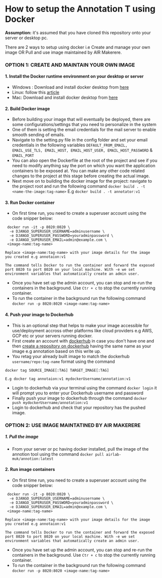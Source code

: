 # How to setup the Annotation T using Docker

**Assumption:** it's assumed that you have cloned this repository onto your server or desktop pc.

There are 2 ways to setup using docker i.e Create and manage your own image OR Pull and use image maintained by AIR Makerere. 

### OPTION 1: CREATE AND MAINTAIN YOUR OWN IMAGE

#### 1. Install the Docker runtime environment on your desktop or server

   - Windows : Download and install docker desktop from [here](https://hub.docker.com/editions/community/docker-ce-desktop-windows) 
   - Linux:  follow this [article](https://www.digitalocean.com/community/tutorials/how-to-install-and-use-docker-on-ubuntu-20-04)
   - Mac: Download and install docker desktop from [here](https://www.docker.com/products/docker-desktop)

#### 2. Build Docker image

   - Before building your image that will eventually be deployed, there are some configurations/settings that you need to personalize in the system
   - One of them is setting the email credentials for the mail server to enable smooth sending of emails. 
   - Navigate to the setting.py file in the config folder and set your email credentials in the following variables `DEFAULT_FROM_EMAIL, EMAIL_USE_TLS, EMAIL_HOST, EMAIL_HOST_USER, EMAIL_HOST_PASSWORD` & `EMAIL_PORT` 
   - You can also open the Dockerfile at the root of the project and see if you need to modify anything say the port on which you want the application containers to be exposed at. You can make any other code related changes to the project at this stage before creating the actual image. 
   - Next move on to building the docker image for the project: navigate to the project root and run the following command `docker build . -t <name-the-image:tag-name>` E.g `docker build . -t annotator:v1` 

#### 3. Run Docker container

   - On first time run, you need to create a superuser account using the code snipper below: 
   ```
    docker run -it -p 8020:8020 \
     -e DJANGO_SUPERUSER_USERNAME=adminusername \
     -e DJANGO_SUPERUSER_PASSWORD=youradminpassword \
     -e DJANGO_SUPERUSER_EMAIL=admin@example.com \
    <image-name:tag-name>
```


    Replace <image-name:tag-name> with your image details for the image you created e.g annotaion:v1

    The command tells Docker to run the container and forward the exposed port 8020 to port 8020 on your local machine. With -e we set environment variables that automatically create an admin user.



  - Once you have set up the admin account, you can stop and re-run the containers in the background. Use `Ctr + c` to stop the currently running container. 
  - To run the container in the background run the following command `docker run -p 8020:8020 <image-name:tag-name>`

#### 4. Push your image to Dockerhub

  - This is an optional step that helps to make your image accessible for use/deployment accross other platforms like cloud providers e.g AWS, GCP etc or your servers running docker. 
  - First create an account with [dockerhub](https://hub.docker.com/signup) in case you don't have one and then [create a repository on dockerhub](https://docs.docker.com/docker-hub/repos/) having the same name as your image e.g annotation based on this write up. 
  - You retag your already built image to match the dockerhub `username/repo:tag-name` format using the command 
  ```
  docker tag SOURCE_IMAGE[:TAG] TARGET_IMAGE[:TAG]

  E.g docker tag annotaion:v1 mydockerUsername/annotation:v1
```
  - Login to dockerhub via your terminal using the command `docker login` it will prompt you to enter your Dockerhub username and password
  - Finally push your image to dockerhub through the command `docker push mydockerUsername/annotation:v1`
  - Login to dockerhub and check that your repository has the pushed image. 








### OPTION 2: USE IMAGE MAINTATINED  BY AIR MAKERERE 

##### 1. Pull the image 
  - From your server or pc having docker installed, pull the image of the annotion tool using the command `docker pull airlab-muk/annotion:latest` 
  
#### 2. Run image containers

   - On first time run, you need to create a superuser account using the code snipper below: 
   ```
    docker run -it -p 8020:8020 \
     -e DJANGO_SUPERUSER_USERNAME=adminusername \
     -e DJANGO_SUPERUSER_PASSWORD=youradminpassword \
     -e DJANGO_SUPERUSER_EMAIL=admin@example.com \
    <image-name:tag-name>
```


    Replace <image-name:tag-name> with your image details for the image you created e.g annotaion:v1

    The command tells Docker to run the container and forward the exposed port 8020 to port 8020 on your local machine. With -e we set environment variables that automatically create an admin user.



  - Once you have set up the admin account, you can stop and re-run the containers in the background. Use `Ctr + c` to stop the currently running container. 
  - To run the container in the background run the following command `docker run -p 8020:8020 <image-name:tag-name>`